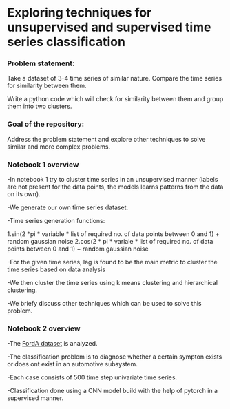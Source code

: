 # Exploring techniques for unsupervised and supervised time series classification


### Problem statement:

Take a dataset of 3-4 time series of similar nature. Compare the time series for similarity between them.

Write a python code which will check for similarity between them and group them into two clusters.

### Goal of the repository:

Address the problem statement and explore other techniques to solve similar and more complex problems.<br>


### Notebook 1 overview

-In notebook 1 try to cluster time series in an unsupervised manner (labels are not present for the data points, the models learns patterns from the data on its own).

-We generate our own time series dataset.

-Time series generation functions:

1.sin(2 *pi * variable * list of required no. of data points between 0 and 1) + random gaussian noise
2.cos(2 * pi * variale * list of required no. of data points between 0 and 1) + random gaussian noise

-For the given time series, lag is found to be the main metric to cluster the time series based on data analysis

-We then cluster the time series using k means clustering and hierarchical clustering.

-We briefy discuss other techniques which can be used to solve this problem.

### Notebook 2 overview

-The [FordA dataset](https://www.timeseriesclassification.com/description.php?Dataset=FordA) is analyzed.

-The classification problem is to diagnose whether a certain sympton exists or does ont exist in an automotive subsystem.

-Each case consists of 500 time step univariate time series.

-Classification done using a CNN model build with the help of pytorch in a supervised manner.

